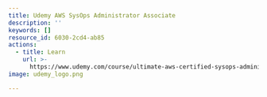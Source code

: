 ```yaml
---
title: Udemy AWS SysOps Administrator Associate
description: ''
keywords: []
resource_id: 6030-2cd4-ab85
actions:
  - title: Learn
    url: >-
      https://www.udemy.com/course/ultimate-aws-certified-sysops-administrator-associate/learn/lecture/27512496
image: udemy_logo.png

---
```






